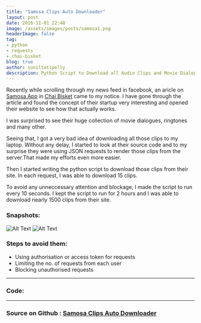 ```yaml
---
title: "Samosa Clips Auto Downloader"
layout: post
date: 2016-11-01 22:48
image: /assets/images/posts/samosa1.png
headerImage: false
tag:
- python
- requests
- chai-bisket
blog: true
author: suniltatipelly
description: Python Script to Download all Audio Clips and Movie Dialogues from getsamosa.in
---
```


Recently while scrolling through my news feed in facebook, an aricle on [Samosa App](http://getsamosa.com/) in [Chai Bisket](http://chaibisket.com/samosa-hyderabad-startup/) came to my notice. I have gone through the article and found the concept of their startup very interesting and opened their website to see how that actually works. 

I was surprised to see their huge collection of movie dialogues, ringtones and many other. 

Seeing that, I got a very bad idea of downloading all those clips to my laptop. Without any delay, I started to look at their source code and to my surprise they were using JSON requests to render those clips from the server.That made my efforts even more easier. 

Then I started writing the python script to download those clips from their site. In each request, I was able to download 15 clips. 

To avoid any unneccessary attention and blockage, I made the script to run every 10 seconds. I kept the script to run for 2 hours and I was able to download nearly 1500 clips from their site.

### Snapshots:

<img class="image" src="{{ site.url }}/assets/images/posts/samosa1.png" alt="Alt Text">
<img class="image" src="{{ site.url }}/assets/images/posts/samosa2.png" alt="Alt Text">


### Steps to avoid them:
* Using authorisation or access token for requests
* Limiting the no. of requests from each user
* Blocking unauthorised requests

---

### Code:

<script src="https://gist.github.com/Sunil02324/86a1843e7dedb4b56373.js"></script>

---

### Source on Github : [Samosa Clips Auto Downloader](https://github.com/Sunil02324/Samosa-Clips-Auto-Downloader)